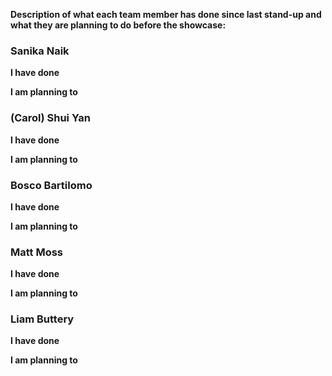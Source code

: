 **Description of what each team member has done since last stand-up and what they are planning to do before the showcase:** 

### Sanika Naik

**I have done** 

**I am planning to** 

### (Carol) Shui Yan

**I have done**  

**I am planning to**  

### Bosco Bartilomo

**I have done** 

**I am planning to** 

### Matt Moss

**I have done** 

**I am planning to** 

### Liam Buttery

**I have done** 

**I am planning to** 

